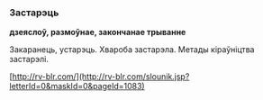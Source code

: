 ### Застарэць
**дзеяслоў, размоўнае, закончанае трыванне**

Закаранець, устарэць. Хвароба застарэла. Метады кіраўніцтва застарэлі.

<a rel="author">[http://rv-blr.com/](http://rv-blr.com/slounik.jsp?letterId=0&maskId=0&pageId=1083)</a>

